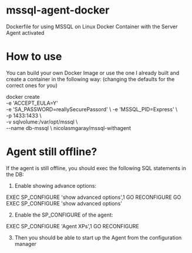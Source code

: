 # mssql-agent-docker
Dockerfile for using MSSQL on Linux Docker Container with the Server Agent activated

# How to use

You can build your own Docker Image or use the one I already built and create a container in the following way:
(changing the defaults for the correct ones for you)

docker create \
-e 'ACCEPT_EULA=Y' \
-e 'SA_PASSWORD=reallySecurePassord' \ 
-e 'MSSQL_PID=Express'  \  
-p 1433:1433 \   
-v sqlvolume:/var/opt/mssql \   
--name db-mssql \ 
nicolasmgaray/mssql-withagent

# Agent still offline?

If the agent is still offline, you should exec the following SQL statements in the DB:

1) Enable showing advance options:

EXEC SP_CONFIGURE 'show advanced options',1
GO
RECONFIGURE
GO
EXEC SP_CONFIGURE 'show advanced options'

2) Enable the SP_CONFIGURE of the agent:

EXEC SP_CONFIGURE 'Agent XPs',1
GO
RECONFIGURE

3) Then  you should be able to start up the Agent from the configuration manager

